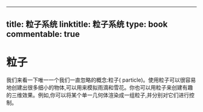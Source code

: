 
---
title: 粒子系统
linktitle: 粒子系统
type: book
commentable: true
---

# 粒子

我们来看一下唯一一个我们一直忽略的概念:粒子( particle)。使用粒子可以很容易地创建出很多细小的物体,可以用来模拟雨滴和雪花。你也可以用粒子来创建有趣的三维效果。例如,你可以将某个单一几何体渲染成一组粒子,并分别对它们进行控制。

    